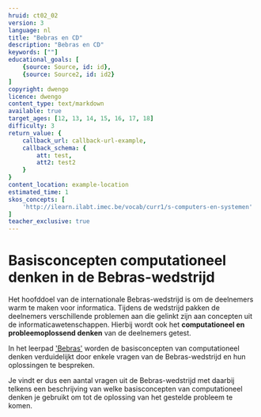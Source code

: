 ```yaml
---
hruid: ct02_02
version: 3
language: nl
title: "Bebras en CD"
description: "Bebras en CD"
keywords: [""]
educational_goals: [
    {source: Source, id: id}, 
    {source: Source2, id: id2}
]
copyright: dwengo
licence: dwengo
content_type: text/markdown
available: true
target_ages: [12, 13, 14, 15, 16, 17, 18]
difficulty: 3
return_value: {
    callback_url: callback-url-example,
    callback_schema: {
        att: test,
        att2: test2
    }
}
content_location: example-location
estimated_time: 1
skos_concepts: [
    'http://ilearn.ilabt.imec.be/vocab/curr1/s-computers-en-systemen'
]
teacher_exclusive: true
---
```

# Basisconcepten computationeel denken in de Bebras-wedstrijd

Het hoofddoel van de internationale Bebras-wedstrijd is om de deelnemers warm te maken voor informatica. Tijdens de wedstrijd pakken de deelnemers verschillende problemen aan die gelinkt zijn aan concepten uit de informaticawetenschappen. Hierbij wordt ook het **computationeel en probleemoplossend denken** van de deelnemers getest.

In het leerpad ['Bebras'](https://www.dwengo.org/learning-path.html?hruid=ct10_bebras&language=nl&te=true&source_page=%2Fcomputational_thinking%2F&source_title=%20Computationeel%20Denken#ct_10_0;nl;3) worden de basisconcepten van computationeel denken verduidelijkt door enkele vragen van de Bebras-wedstrijd en hun oplossingen te bespreken.

Je vindt er dus een aantal vragen uit de Bebras-wedstrijd met daarbij telkens een beschrijving van welke basisconcepten van computationeel denken je gebruikt om tot de oplossing van het gestelde probleem te komen.

